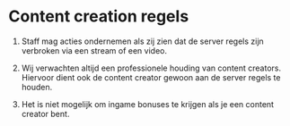 # Content creation regels

1. Staff mag acties ondernemen als zij zien dat de server regels zijn verbroken via een stream of een video.

1. Wij verwachten altijd een professionele houding van content creators. Hiervoor dient ook de content creator gewoon aan de server regels te houden.

1. Het is niet mogelijk om ingame bonuses te krijgen als je een content creator bent.
